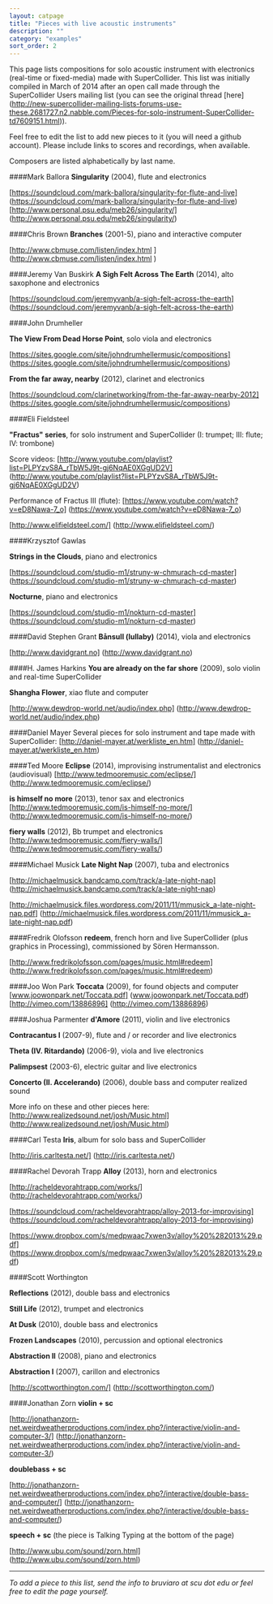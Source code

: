 ```yaml
---
layout: catpage
title: "Pieces with live acoustic instruments"
description: ""
category: "examples"
sort_order: 2
---
```


This page lists compositions for solo acoustic instrument with electronics (real-time or fixed-media) made with SuperCollider. This list was initially compiled in March of 2014 after an open call made through the SuperCollider Users mailing list (you can see the original thread [here] (http://new-supercollider-mailing-lists-forums-use-these.2681727.n2.nabble.com/Pieces-for-solo-instrument-SuperCollider-td7609151.html)).

Feel free to edit the list to add new pieces to it (you will need a github account). Please include links to scores and recordings, when available.

Composers are listed alphabetically by last name.

####Mark Ballora
**Singularity** (2004), flute and electronics

[https://soundcloud.com/mark-ballora/singularity-for-flute-and-live] (https://soundcloud.com/mark-ballora/singularity-for-flute-and-live)
[http://www.personal.psu.edu/meb26/singularity/] (http://www.personal.psu.edu/meb26/singularity/)




####Chris Brown
**Branches** (2001-5), piano and interactive computer

[http://www.cbmuse.com/listen/index.html ] (http://www.cbmuse.com/listen/index.html )




####Jeremy Van Buskirk
**A Sigh Felt Across The Earth** (2014), alto saxophone and electronics

[https://soundcloud.com/jeremyvanb/a-sigh-felt-across-the-earth] (https://soundcloud.com/jeremyvanb/a-sigh-felt-across-the-earth)




####John Drumheller

**The View From Dead Horse Point**, solo viola and electronics

[https://sites.google.com/site/johndrumhellermusic/compositions] (https://sites.google.com/site/johndrumhellermusic/compositions)

**From the far away, nearby** (2012), clarinet and electronics

[https://soundcloud.com/clarinetworking/from-the-far-away-nearby-2012] (https://sites.google.com/site/johndrumhellermusic/compositions)




####Eli Fieldsteel

**"Fractus" series**, for solo instrument and SuperCollider (I: trumpet; III: flute; IV: trombone)

Score videos:
[http://www.youtube.com/playlist?list=PLPYzvS8A_rTbW5J9t-gj6NqAE0XGgUD2V] (http://www.youtube.com/playlist?list=PLPYzvS8A_rTbW5J9t-gj6NqAE0XGgUD2V)

Performance of Fractus III (flute):
[https://www.youtube.com/watch?v=eD8Nawa-7_o] (https://www.youtube.com/watch?v=eD8Nawa-7_o)

[http://www.elifieldsteel.com/] (http://www.elifieldsteel.com/)




####Krzysztof Gawlas

**Strings in the Clouds**, piano and electronics

[https://soundcloud.com/studio-m1/struny-w-chmurach-cd-master] (https://soundcloud.com/studio-m1/struny-w-chmurach-cd-master)

**Nocturne**, piano and electronics

[https://soundcloud.com/studio-m1/nokturn-cd-master] (https://soundcloud.com/studio-m1/nokturn-cd-master)




####David Stephen Grant
**Bånsull (lullaby)** (2014), viola and electronics

[http://www.davidgrant.no] (http://www.davidgrant.no)




####H. James Harkins
**You are already on the far shore** (2009), solo violin and real-time SuperCollider

**Shangha Flower**, xiao flute and computer

[http://www.dewdrop-world.net/audio/index.php] (http://www.dewdrop-world.net/audio/index.php)




####Daniel Mayer
Several pieces for solo instrument and tape made with SuperCollider: [http://daniel-mayer.at/werkliste_en.htm] (http://daniel-mayer.at/werkliste_en.htm)




####Ted Moore
**Eclipse** (2014), improvising instrumentalist and electronics (audiovisual)
[http://www.tedmooremusic.com/eclipse/] (http://www.tedmooremusic.com/eclipse/)

**is himself no more** (2013), tenor sax and electronics
[http://www.tedmooremusic.com/is-himself-no-more/] (http://www.tedmooremusic.com/is-himself-no-more/)

**fiery walls** (2012), Bb trumpet and electronics
[http://www.tedmooremusic.com/fiery-walls/] (http://www.tedmooremusic.com/fiery-walls/)



####Michael Musick
**Late Night Nap** (2007), tuba and electronics

[http://michaelmusick.bandcamp.com/track/a-late-night-nap] (http://michaelmusick.bandcamp.com/track/a-late-night-nap)

[http://michaelmusick.files.wordpress.com/2011/11/mmusick_a-late-night-nap.pdf] (http://michaelmusick.files.wordpress.com/2011/11/mmusick_a-late-night-nap.pdf)




####Fredrik Olofsson
**redeem**, french horn and live SuperCollider (plus graphics in Processing), commissioned by Sören Hermansson.

[http://www.fredrikolofsson.com/pages/music.html#redeem] (http://www.fredrikolofsson.com/pages/music.html#redeem)




####Joo Won Park
**Toccata** (2009), for found objects and computer
[www.joowonpark.net/Toccata.pdf] (www.joowonpark.net/Toccata.pdf)
[http://vimeo.com/13886896] (http://vimeo.com/13886896)




####Joshua Parmenter
**d'Amore** (2011), violin and live electronics

**Contracantus I** (2007-9), flute and / or recorder and live electronics

**Theta (IV. Ritardando)** (2006-9), viola and live electronics

**Palimpsest** (2003-6), electric guitar and live electronics

**Concerto (II. Accelerando)** (2006), double bass and computer realized sound

More info on these and other pieces here: [http://www.realizedsound.net/josh/Music.html] (http://www.realizedsound.net/josh/Music.html)




####Carl Testa
**Iris**, album for solo bass and SuperCollider

[http://iris.carltesta.net/] (http://iris.carltesta.net/)




####Rachel Devorah Trapp
**Alloy** (2013), horn and electronics

[http://racheldevorahtrapp.com/works/] (http://racheldevorahtrapp.com/works/)

[https://soundcloud.com/racheldevorahtrapp/alloy-2013-for-improvising] (https://soundcloud.com/racheldevorahtrapp/alloy-2013-for-improvising)

[https://www.dropbox.com/s/medpwaac7xwen3v/alloy%20%282013%29.pdf] (https://www.dropbox.com/s/medpwaac7xwen3v/alloy%20%282013%29.pdf)




####Scott Worthington

**Reflections** (2012), double bass and electronics

**Still Life** (2012), trumpet and electronics

**At Dusk** (2010), double bass and electronics

**Frozen Landscapes** (2010), percussion and optional electronics

**Abstraction II** (2008), piano and electronics

**Abstraction I** (2007), carillon and electronics

[http://scottworthington.com/] (http://scottworthington.com/)




####Jonathan Zorn
**violin + sc**

[http://jonathanzorn-net.weirdweatherproductions.com/index.php?/interactive/violin-and-computer-3/] (http://jonathanzorn-net.weirdweatherproductions.com/index.php?/interactive/violin-and-computer-3/)

**doublebass + sc**

[http://jonathanzorn-net.weirdweatherproductions.com/index.php?/interactive/double-bass-and-computer/] (http://jonathanzorn-net.weirdweatherproductions.com/index.php?/interactive/double-bass-and-computer/)

**speech + sc** (the piece is Talking Typing at the bottom of the page)

[http://www.ubu.com/sound/zorn.html] (http://www.ubu.com/sound/zorn.html)


---


*To add a piece to this list, send the info to bruviaro at scu dot edu or feel free to edit the page yourself.*



